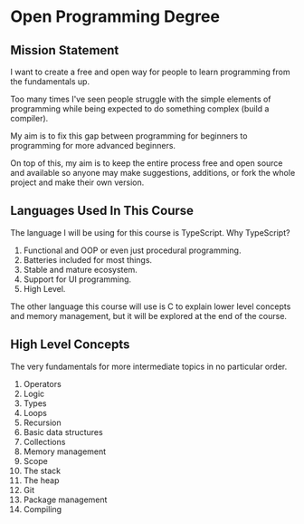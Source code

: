 # Open Programming Degree 

## Mission Statement
I want to create a free and open way for people to learn programming from the fundamentals up.

Too many times I've seen people struggle with the simple elements of programming while being expected to do something complex (build a compiler).

My aim is to fix this gap between programming for beginners to programming for more advanced beginners.

On top of this, my aim is to keep the entire process free and open source and available so anyone may make suggestions, additions, or fork the whole project and make their own version. 

## Languages Used In This Course
The language I will be using for this course is TypeScript. Why TypeScript?   
1. Functional and OOP or even just procedural programming.
2. Batteries included for most things.
3. Stable and mature ecosystem.
4. Support for UI programming.
5. High Level.

The other language this course will use is C to explain lower level concepts and memory management, but it will be explored at the end of the course. 

## High Level Concepts
The very fundamentals for more intermediate topics in no particular order.  
1. Operators
2. Logic 
3. Types
4. Loops
5. Recursion
6. Basic data structures
7. Collections
8. Memory management
9. Scope
10. The stack 
11. The heap
12. Git
13. Package management
14. Compiling